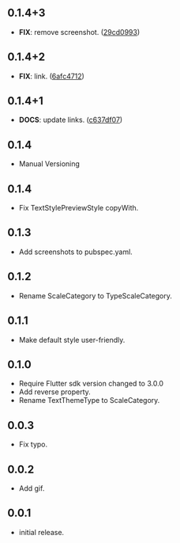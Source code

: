## 0.1.4+3

 - **FIX**: remove screenshot. ([29cd0993](https://github.com/K9i-0/text_style_preview/commit/29cd0993437f0a518982eaf5ab6f9bef20805830))

## 0.1.4+2

 - **FIX**: link. ([6afc4712](https://github.com/K9i-0/text_style_preview/commit/6afc4712aa1ed3cfc6f8985bf00b854d65bd18f3))

## 0.1.4+1

 - **DOCS**: update links. ([c637df07](https://github.com/K9i-0/text_style_preview/commit/c637df07eba13017a3816527c586d915f24dc122))

## 0.1.4

 - Manual Versioning

## 0.1.4
- Fix TextStylePreviewStyle copyWith.

## 0.1.3
- Add screenshots to pubspec.yaml.

## 0.1.2
- Rename ScaleCategory to TypeScaleCategory.

## 0.1.1
- Make default style user-friendly.

## 0.1.0

- Require Flutter sdk version changed to 3.0.0
- Add reverse property.
- Rename TextThemeType to ScaleCategory.

## 0.0.3

- Fix typo.

## 0.0.2

- Add gif.

## 0.0.1

- initial release.
